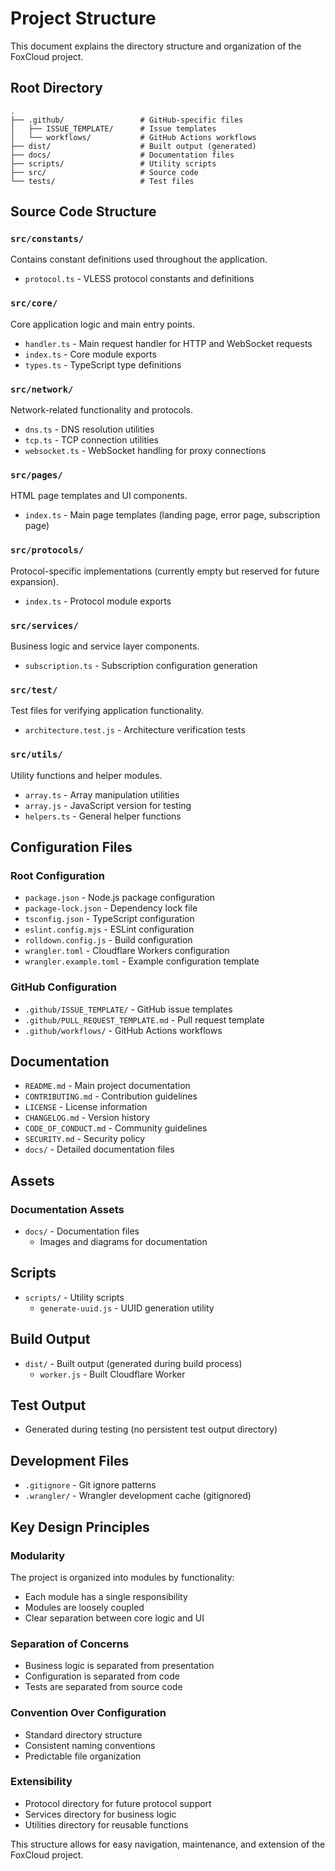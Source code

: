 # Project Structure

This document explains the directory structure and organization of the FoxCloud project.

## Root Directory

```
.
├── .github/                 # GitHub-specific files
│   ├── ISSUE_TEMPLATE/      # Issue templates
│   └── workflows/           # GitHub Actions workflows
├── dist/                    # Built output (generated)
├── docs/                    # Documentation files
├── scripts/                 # Utility scripts
├── src/                     # Source code
└── tests/                   # Test files
```

## Source Code Structure

### `src/constants/`

Contains constant definitions used throughout the application.

- `protocol.ts` - VLESS protocol constants and definitions

### `src/core/`

Core application logic and main entry points.

- `handler.ts` - Main request handler for HTTP and WebSocket requests
- `index.ts` - Core module exports
- `types.ts` - TypeScript type definitions

### `src/network/`

Network-related functionality and protocols.

- `dns.ts` - DNS resolution utilities
- `tcp.ts` - TCP connection utilities
- `websocket.ts` - WebSocket handling for proxy connections

### `src/pages/`

HTML page templates and UI components.

- `index.ts` - Main page templates (landing page, error page, subscription page)

### `src/protocols/`

Protocol-specific implementations (currently empty but reserved for future expansion).

- `index.ts` - Protocol module exports

### `src/services/`

Business logic and service layer components.

- `subscription.ts` - Subscription configuration generation

### `src/test/`

Test files for verifying application functionality.

- `architecture.test.js` - Architecture verification tests

### `src/utils/`

Utility functions and helper modules.

- `array.ts` - Array manipulation utilities
- `array.js` - JavaScript version for testing
- `helpers.ts` - General helper functions

## Configuration Files

### Root Configuration

- `package.json` - Node.js package configuration
- `package-lock.json` - Dependency lock file
- `tsconfig.json` - TypeScript configuration
- `eslint.config.mjs` - ESLint configuration
- `rolldown.config.js` - Build configuration
- `wrangler.toml` - Cloudflare Workers configuration
- `wrangler.example.toml` - Example configuration template

### GitHub Configuration

- `.github/ISSUE_TEMPLATE/` - GitHub issue templates
- `.github/PULL_REQUEST_TEMPLATE.md` - Pull request template
- `.github/workflows/` - GitHub Actions workflows

## Documentation

- `README.md` - Main project documentation
- `CONTRIBUTING.md` - Contribution guidelines
- `LICENSE` - License information
- `CHANGELOG.md` - Version history
- `CODE_OF_CONDUCT.md` - Community guidelines
- `SECURITY.md` - Security policy
- `docs/` - Detailed documentation files

## Assets

### Documentation Assets

- `docs/` - Documentation files
  - Images and diagrams for documentation

## Scripts

- `scripts/` - Utility scripts
  - `generate-uuid.js` - UUID generation utility

## Build Output

- `dist/` - Built output (generated during build process)
  - `worker.js` - Built Cloudflare Worker

## Test Output

- Generated during testing (no persistent test output directory)

## Development Files

- `.gitignore` - Git ignore patterns
- `.wrangler/` - Wrangler development cache (gitignored)

## Key Design Principles

### Modularity

The project is organized into modules by functionality:
- Each module has a single responsibility
- Modules are loosely coupled
- Clear separation between core logic and UI

### Separation of Concerns

- Business logic is separated from presentation
- Configuration is separated from code
- Tests are separated from source code

### Convention Over Configuration

- Standard directory structure
- Consistent naming conventions
- Predictable file organization

### Extensibility

- Protocol directory for future protocol support
- Services directory for business logic
- Utilities directory for reusable functions

This structure allows for easy navigation, maintenance, and extension of the FoxCloud project.